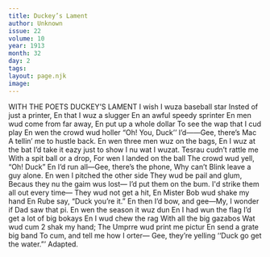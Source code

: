 ```yaml
---
title: Duckey’s Lament
author: Unknown
issue: 22
volume: 10
year: 1913
month: 32
day: 2
tags:
layout: page.njk
image:
---
```

WITH THE POETS    DUCKEY’S LAMENT    I wish I wuza baseball star    Insted of just a printer,    En that I wuz a slugger    En an awful speedy sprinter    En men wud come from far away,    En put up a whole dollar    To see the wap that I cud play    En wen the crowd wud holler    “Oh! You, Duck’’ I’d——Gee, there’s Mac    A tellin’ me to hustle back.       En wen three men wuz on the bags,    En I wuz at the bat I’d take it eazy just to show I nu wat I wuzat. Tesrau cudn’t rattle me With a spit ball or a drop, For wen I landed on the ball The crowd wud yell, “Oh! Duck” En I’d run all—Gee, there’s the phone, Why can’t Blink leave a guy alone. En wen I pitched the other side They wud be pail and glum, Becaus they nu the gaim wus lost— I’d put them on the bum. I'd strike them all out every time— They wud not get a hit, En Mister Bob wud shake my hand En Rube say, “Duck you’re it.” En then I’d bow, and gee—My, I wonder if Dad saw that pi. En wen the season it wuz dun En I had wun the flag I’d get a lot of big bokays En I wud chew the rag With all the big gazabos Wat wud cum 2 shak my hand; The Umprre wud print me pictur En send a grate big band To cum, and tell me how I orter— Gee, they’re yelling ‘‘Duck go get the water.”’ Adapted. 




